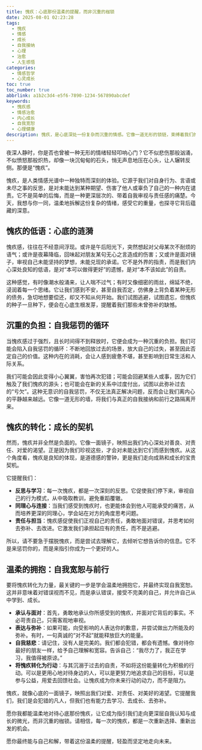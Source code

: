 ```yaml
---
title: 愧疚：心底那份温柔的提醒，而非沉重的枷锁
date: 2025-08-01 02:23:28
tags:
  - 愧疚
  - 情感
  - 成长
  - 自我接纳
  - 心理
  - 治愈
  - 人生感悟
categories:
  - 情感哲学
  - 心灵成长
toc: true
toc_number: true
abbrlink: a1b2c3d4-e5f6-7890-1234-567890abcdef
keywords:
  - 愧疚感
  - 情感治愈
  - 内心成长
  - 自我宽恕
  - 心理健康
description: 愧疚，是心底深处一份复杂而沉重的情感。它像一道无形的锁链，束缚着我们的脚步，却也像一盏微弱的灯火，指引我们走向更深层的自我认知与成长。这篇文章将带你走进愧疚的内心世界，感受它的重量，理解它的意义，并最终学会如何温柔地与它共处，将这份沉甸甸的情感转化为前行的力量。
---
```


夜深人静时，你是否也曾被一种无形的情绪轻轻叩响心门？它不似悲伤那般汹涌，不似愤怒那般炽热，却像一块沉甸甸的石头，悄无声息地压在心头，让人辗转反侧。那便是“愧疚”。

愧疚，是人类情感光谱中一种独特而深刻的体验。它源于我们对自身行为、言语或未尽之事的反思，是对未能达到某种期望、伤害了他人或辜负了自己的一种内在谴责。它不是简单的后悔，而是一种更深层次的、带着自我审视与责任感的痛楚。今天，我想与你一同，温柔地拆解这份复杂的情绪，感受它的重量，也探寻它背后蕴藏的深意。

## 愧疚的低语：心底的涟漪

愧疚感，往往在不经意间浮现。或许是午后阳光下，突然想起对父母某次不耐烦的语气；或许是夜幕降临，回味起对朋友某句无心之言造成的伤害；又或许是面对镜子，审视自己未能坚持的梦想，未能兑现的承诺。它不是外界的指责，而是我们内心深处良知的低语，是对“本可以做得更好”的遗憾，是对“本不该如此”的自责。

这种感觉，有时像潮水般涌来，让人喘不过气；有时又像细密的雨丝，绵延不绝，浸润着每一个思绪。它让我们感到不安，甚至自我否定，仿佛身上背负着某种无形的债务，急切地想要偿还，却又不知从何开始。我们试图逃避，试图遗忘，但愧疚的种子一旦种下，便会在心底生根发芽，提醒着我们那些未曾弥补的缺憾。

## 沉重的负担：自我惩罚的循环

当愧疚感过于强烈，且长时间得不到释放时，它便会成为一种沉重的负担。我们可能会陷入自我惩罚的循环：不断地回放过去的场景，放大自己的过失，甚至因此否定自己的价值。这种内在的消耗，会让人感到疲惫不堪，甚至影响到日常生活和人际关系。

我们可能会因此变得小心翼翼，害怕再次犯错；可能会回避某些人或事，因为它们触及了我们愧疚的源头；也可能会在新的关系中过度付出，试图以此弥补过去的“亏欠”。这种无意识的自我惩罚，不仅无法真正解决问题，反而会让我们离内心的平静越来越远。它像一道无形的墙，将我们与真正的自我接纳和前行之路隔离开来。

## 愧疚的转化：成长的契机

然而，愧疚并非全然是负面的。它像一面镜子，映照出我们内心深处对善良、对责任、对爱的渴望。正是因为我们珍视这些，才会对未能达到它们而感到愧疚。从这个角度看，愧疚是良知的体现，是道德感的警钟，更是我们走向成熟和成长的宝贵契机。

它提醒我们：
*   **反思与学习**：每一次愧疚，都是一次深刻的反思。它促使我们停下来，审视自己的行为模式，从中吸取教训，避免重蹈覆辙。
*   **同理心与连接**：当我们感受到愧疚时，也更能体会到他人可能承受的痛苦，从而培养更深的同理心，学会站在对方的角度思考问题。
*   **责任与担当**：愧疚感促使我们正视自己的责任，勇敢地面对错误，并思考如何去弥补、去改进。它激发我们承担起应有的责任，而不是逃避。

所以，请不要急于摆脱愧疚，而是尝试去理解它，去倾听它想告诉你的信息。它不是来惩罚你的，而是来指引你成为一个更好的人。

## 温柔的拥抱：自我宽恕与前行

要将愧疚转化为力量，最关键的一步是学会温柔地拥抱它，并最终实现自我宽恕。这并非意味着对错误视而不见，而是承认错误，接受不完美的自己，并允许自己从中学到、成长。

*   **承认与面对**：首先，勇敢地承认你所感受到的愧疚，并面对它背后的事实。不必苛责自己，只需客观地审视。
*   **表达与弥补**：如果可能，向受影响的人表达你的歉意，并尝试做出力所能及的弥补。有时，一句真诚的“对不起”就能释放巨大的能量。
*   **自我慈悲**：请记住，没有人是完美的。我们都会犯错，都会有遗憾。像对待你最好的朋友一样，给予自己理解和宽容。告诉自己：“我尽力了，我正在学习，我值得被原谅。”
*   **将愧疚转化为行动**：与其沉溺于过去的自责，不如将这份能量转化为积极的行动。可以是更用心地对待身边的人，可以是更努力地追求自己的目标，可以是参与公益，用爱去回馈社会。让愧疚成为你未来行动的动力，而不是阻力。

愧疚，就像心底的一面镜子，映照出我们对爱、对责任、对美好的渴望。它提醒我们，我们是会犯错的凡人，但我们也有能力去学习、去成长、去弥补。

愿你我都能温柔地对待心底那份愧疚，让它成为指引我们走向更深层自我认知与成长的微光，而非沉重的枷锁。请相信，每一次的愧疚，都是一次重新选择、重新出发的机会。

愿你最终能与自己和解，带着这份温柔的提醒，轻盈而坚定地走向未来。